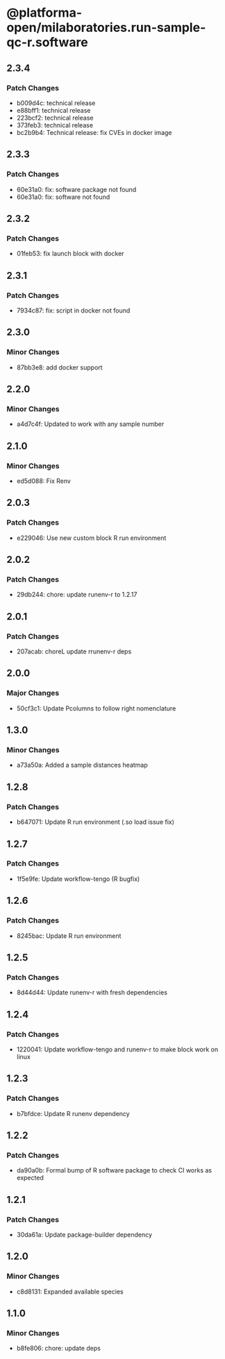 # @platforma-open/milaboratories.run-sample-qc-r.software

## 2.3.4

### Patch Changes

- b009d4c: technical release
- e88bff1: technical release
- 223bcf2: technical release
- 373feb3: technical release
- bc2b9b4: Technical release: fix CVEs in docker image

## 2.3.3

### Patch Changes

- 60e31a0: fix: software package not found
- 60e31a0: fix: software not found

## 2.3.2

### Patch Changes

- 01feb53: fix launch block with docker

## 2.3.1

### Patch Changes

- 7934c87: fix: script in docker not found

## 2.3.0

### Minor Changes

- 87bb3e8: add docker support

## 2.2.0

### Minor Changes

- a4d7c4f: Updated to work with any sample number

## 2.1.0

### Minor Changes

- ed5d088: Fix Renv

## 2.0.3

### Patch Changes

- e229046: Use new custom block R run environment

## 2.0.2

### Patch Changes

- 29db244: chore: update runenv-r to 1.2.17

## 2.0.1

### Patch Changes

- 207acab: choreL update rrunenv-r deps

## 2.0.0

### Major Changes

- 50cf3c1: Update Pcolumns to follow right nomenclature

## 1.3.0

### Minor Changes

- a73a50a: Added a sample distances heatmap

## 1.2.8

### Patch Changes

- b647071: Update R run environment (.so load issue fix)

## 1.2.7

### Patch Changes

- 1f5e9fe: Update workflow-tengo (R bugfix)

## 1.2.6

### Patch Changes

- 8245bac: Update R run environment

## 1.2.5

### Patch Changes

- 8d44d44: Update runenv-r with fresh dependencies

## 1.2.4

### Patch Changes

- 1220041: Update workflow-tengo and runenv-r to make block work on linux

## 1.2.3

### Patch Changes

- b7bfdce: Update R runenv dependency

## 1.2.2

### Patch Changes

- da90a0b: Formal bump of R software package to check CI works as expected

## 1.2.1

### Patch Changes

- 30da61a: Update package-builder dependency

## 1.2.0

### Minor Changes

- c8d8131: Expanded available species

## 1.1.0

### Minor Changes

- b8fe806: chore: update deps
